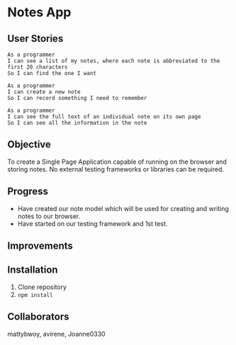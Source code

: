 # Notes App

## User Stories

```
As a programmer
I can see a list of my notes, where each note is abbreviated to the first 20 characters
So I can find the one I want

As a programmer
I can create a new note
So I can record something I need to remember

As a programmer
I can see the full text of an individual note on its own page
So I can see all the information in the note

```

## Objective
To create a Single Page Application capable of running on the browser and storing notes. No external testing frameworks or libraries can be required.

## Progress 
- Have created our note model which will be used for creating and writing notes to our browser.
- Have started on our testing framework and 1st test.

## Improvements

## Installation
1. Clone repository
2. ```npm install```

## Collaborators
mattybwoy, avirene, Joanne0330
